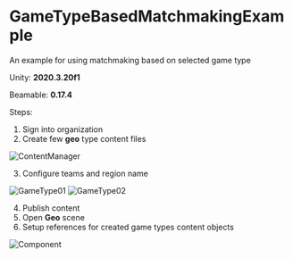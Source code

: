# GameTypeBasedMatchmakingExample
An example for using matchmaking based on selected game type

Unity: **2020.3.20f1**

Beamable: **0.17.4**

Steps:
1. Sign into organization
2. Create few **geo** type content files

![ContentManager](https://user-images.githubusercontent.com/6697418/146355787-9dfdc92d-5076-4bb9-9d19-a55bedd811e1.png)

3. Configure teams and region name

![GameType01](https://user-images.githubusercontent.com/6697418/146355854-b3d6c673-0429-484c-a83d-2a1db31e1899.png)
![GameType02](https://user-images.githubusercontent.com/6697418/146355904-1f739be9-e134-4a79-aa94-86768744b15a.png)

4. Publish content
5. Open **Geo** scene
6. Setup references for created game types content objects

![Component](https://user-images.githubusercontent.com/6697418/146356210-b5d2563d-e92c-4554-8341-98ab2adbdc5e.png)
